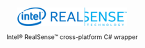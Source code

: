 <p align="center"><img width="50%" src="Documentation/intel-logo.png" /></p>  
<p align="center"> Intel® RealSense™ cross-platform C# wrapper </p>  


